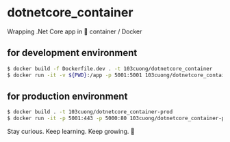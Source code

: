 # dotnetcore_container

Wrapping .Net Core app in 🐳 container / Docker

## for development environment

```sh
$ docker build -f Dockerfile.dev . -t 103cuong/dotnetcore_container
$ docker run -it -v ${PWD}:/app -p 5001:5001 103cuong/dotnetcore_container
```

## for production environment

```sh
$ docker build . -t 103cuong/dotnetcore_container-prod
$ docker run -it -p 5001:443 -p 5000:80 103cuong/dotnetcore_container-prod
```

<!-- INSPIRATIONAL_QUOTE_START -->
Stay curious. Keep learning. Keep growing.
🐯
<!-- INSPIRATIONAL_QUOTE_END -->
